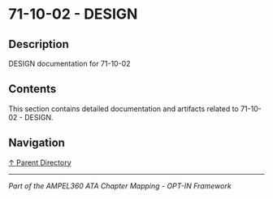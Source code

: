 # 71-10-02 - DESIGN

## Description

DESIGN documentation for 71-10-02

## Contents

This section contains detailed documentation and artifacts related to 71-10-02 - DESIGN.

## Navigation

[↑ Parent Directory](../README.md)

---

*Part of the AMPEL360 ATA Chapter Mapping - OPT-IN Framework*
